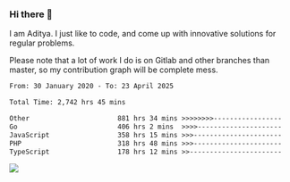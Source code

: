 ### Hi there 👋

I am Aditya. I just like to code, and come up with innovative solutions for regular problems.

Please note that a lot of work I do is on Gitlab and other branches than master, so my contribution graph will be complete mess.

<!--START_SECTION:waka-->

```txt
From: 30 January 2020 - To: 23 April 2025

Total Time: 2,742 hrs 45 mins

Other                      881 hrs 34 mins >>>>>>>>-----------------   32.14 %
Go                         406 hrs 2 mins  >>>>---------------------   14.80 %
JavaScript                 358 hrs 15 mins >>>----------------------   13.06 %
PHP                        318 hrs 48 mins >>>----------------------   11.62 %
TypeScript                 178 hrs 12 mins >>-----------------------   06.50 %
```

<!--END_SECTION:waka-->

![](https://komarev.com/ghpvc/?username=BrainBuzzer)
